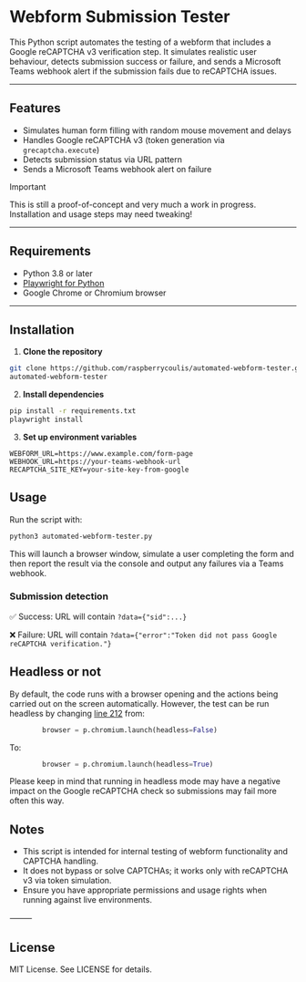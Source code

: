 # Webform Submission Tester

This Python script automates the testing of a webform that includes a Google reCAPTCHA v3 verification step. It simulates realistic user behaviour, detects submission success or failure, and sends a Microsoft Teams webhook alert if the submission fails due to reCAPTCHA issues.

---

## Features

- Simulates human form filling with random mouse movement and delays
- Handles Google reCAPTCHA v3 (token generation via `grecaptcha.execute`)
- Detects submission status via URL pattern
- Sends a Microsoft Teams webhook alert on failure

> [!IMPORTANT]
> This is still a proof-of-concept and very much a work in progress. Installation and usage steps may need tweaking!

---

## Requirements

- Python 3.8 or later
- [Playwright for Python](https://playwright.dev/python/docs/intro)
- Google Chrome or Chromium browser

---

## Installation

1. **Clone the repository**

```bash
git clone https://github.com/raspberrycoulis/automated-webform-tester.git
automated-webform-tester
```

2. **Install dependencies**

```bash
pip install -r requirements.txt
playwright install
```

3. **Set up environment variables**

```env
WEBFORM_URL=https://www.example.com/form-page
WEBHOOK_URL=https://your-teams-webhook-url
RECAPTCHA_SITE_KEY=your-site-key-from-google
```

## Usage

Run the script with:

```bash
python3 automated-webform-tester.py
```

This will launch a browser window, simulate a user completing the form and then report the result via the console and output any failures via a Teams webhook.

### Submission detection

✅ Success: URL will contain `?data={"sid":...}`

❌ Failure: URL will contain `?data={"error":"Token did not pass Google reCAPTCHA verification."}`

## Headless or not

By default, the code runs with a browser opening and the actions being carried out on the screen automatically. However, the test can be run headless by changing [line 212](https://github.com/raspberrycoulis/automated-webform-tester/blob/398841a9da003e22908d87e9e99db00b4bb79773/automated-webform-tester.py#L212) from:

```python
        browser = p.chromium.launch(headless=False)
```

To:

```python
        browser = p.chromium.launch(headless=True)
```

Please keep in mind that running in headless mode may have a negative impact on the Google reCAPTCHA check so submissions may fail more often this way.


## Notes
* This script is intended for internal testing of webform functionality and CAPTCHA handling.
* It does not bypass or solve CAPTCHAs; it works only with reCAPTCHA v3 via token simulation.
* Ensure you have appropriate permissions and usage rights when running against live environments.

⸻

## License

MIT License. See LICENSE for details.
